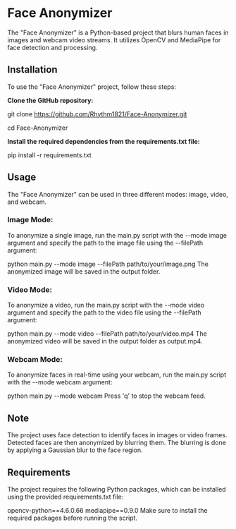 # Face Anonymizer
The "Face Anonymizer" is a Python-based project that blurs human faces in images and webcam video streams. It utilizes OpenCV and MediaPipe for face detection and processing.

## Installation
To use the "Face Anonymizer" project, follow these steps:

**Clone the GitHub repository:**

git clone https://github.com/Rhythm1821/Face-Anonymizer.git

cd Face-Anonymizer

**Install the required dependencies from the requirements.txt file:**

pip install -r requirements.txt

## Usage

The "Face Anonymizer" can be used in three different modes: image, video, and webcam.

### Image Mode:
To anonymize a single image, run the main.py script with the --mode image argument and specify the path to the image file using the --filePath argument:

python main.py --mode image --filePath path/to/your/image.png
The anonymized image will be saved in the output folder.

### Video Mode:
To anonymize a video, run the main.py script with the --mode video argument and specify the path to the video file using the --filePath argument:

python main.py --mode video --filePath path/to/your/video.mp4
The anonymized video will be saved in the output folder as output.mp4.

### Webcam Mode:
To anonymize faces in real-time using your webcam, run the main.py script with the --mode webcam argument:

python main.py --mode webcam
Press 'q' to stop the webcam feed.

## Note
The project uses face detection to identify faces in images or video frames. Detected faces are then anonymized by blurring them. The blurring is done by applying a Gaussian blur to the face region.

## Requirements
The project requires the following Python packages, which can be installed using the provided requirements.txt file:

opencv-python==4.6.0.66
mediapipe==0.9.0
Make sure to install the required packages before running the script.